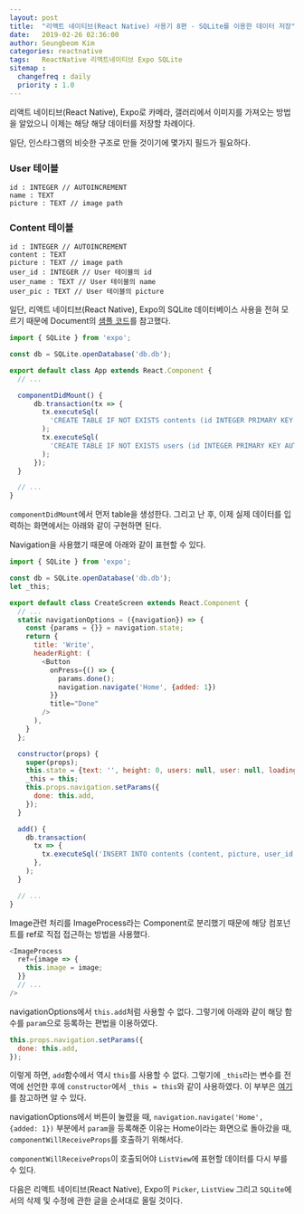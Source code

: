 ```yaml
---
layout: post
title:  "리액트 네이티브(React Native) 사용기 8편 - SQLite를 이용한 데이터 저장"
date:   2019-02-26 02:36:00
author: Seungbeom Kim
categories: reactnative
tags:	ReactNative 리액트네이티브 Expo SQLite
sitemap :
  changefreq : daily
  priority : 1.0
---
```


리액트 네이티브(React Native), Expo로 카메라, 갤러리에서 이미지를 가져오는 방법을 알았으니 이제는 해당 해당 데이터를 저장할 차례이다.

일단, 인스타그램의 비슷한 구조로 만들 것이기에 몇가지 필드가 필요하다.

### User 테이블
    id : INTEGER // AUTOINCREMENT
    name : TEXT
    picture : TEXT // image path

### Content 테이블
    id : INTEGER // AUTOINCREMENT
    content : TEXT
    picture : TEXT // image path
    user_id : INTEGER // User 테이블의 id
    user_name : TEXT // User 테이블의 name
    user_pic : TEXT // User 테이블의 picture


일단, 리액트 네이티브(React Native), Expo의 SQLite 데이터베이스 사용을 전혀 모르기 때문에 Document의 [샘플 코드](https://github.com/expo/sqlite-example/blob/master/App.js)를 참고했다.

```Javascript
import { SQLite } from 'expo';

const db = SQLite.openDatabase('db.db');

export default class App extends React.Component {
  // ...

  componentDidMount() {
      db.transaction(tx => {
        tx.executeSql(
          'CREATE TABLE IF NOT EXISTS contents (id INTEGER PRIMARY KEY AUTOINCREMENT, content TEXT, picture TEXT, user_id INTEGER, user_name TEXT, user_pic TEXT);'
        );
        tx.executeSql(
          'CREATE TABLE IF NOT EXISTS users (id INTEGER PRIMARY KEY AUTOINCREMENT, name TEXT, picture TEXT);'
        );
      });
  }

  // ...
}
```

`componentDidMount`에서 먼저 table을 생성한다. 그리고 난 후,  이제 실제 데이터를 입력하는 화면에서는 아래와 같이 구현하면 된다.

Navigation을 사용했기 때문에 아래와 같이 표현할 수 있다.

```Javascript
import { SQLite } from 'expo';

const db = SQLite.openDatabase('db.db');
let _this;

export default class CreateScreen extends React.Component {
  // ...
  static navigationOptions = ({navigation}) => {
    const {params = {}} = navigation.state;
    return {
      title: 'Write',
      headerRight: (
        <Button
          onPress={() => {
            params.done();
            navigation.navigate('Home', {added: 1})
          }}
          title="Done"
        />
      ),
    }
  };

  constructor(props) {
    super(props);
    this.state = {text: '', height: 0, users: null, user: null, loading: true};
    _this = this;
    this.props.navigation.setParams({
      done: this.add,
    });
  }

  add() {
    db.transaction(
      tx => {
        tx.executeSql('INSERT INTO contents (content, picture, user_id, user_name, user_pic) values (?, ?, ?, ?, ?)', [_this.state.text, _this.image.state.image, _this.state.user.id, _this.state.user.name, _this.state.user.picture]);
      },
    );
  }

  // ...
}
```

Image관련 처리를 ImageProcess라는 Component로 분리했기 때문에 해당 컴포넌트를 ref로 직접 접근하는 방법을 사용했다.
```Javascript
<ImageProcess
  ref={image => {
    this.image = image;
  }}
  // ...
/>
```

navigationOptions에서 `this.add`처럼 사용할 수 없다. 그렇기에 아래와 같이 해당 함수를 `param`으로 등록하는 편법을 이용하였다.
```Javascript
this.props.navigation.setParams({
  done: this.add,
});
```

이렇게 하면, `add`함수에서 역시 `this`를 사용할 수 없다. 그렇기에 `_this`라는 변수를 전역에 선언한 후에 `constructor`에서 `_this = this`와 같이 사용하였다. 이 부부은 [여기](https://github.com/react-navigation/react-navigation/issues/1468#issuecomment-301282017)를 참고하면 알 수 있다.

navigationOptions에서 버튼이 눌렸을 때, `navigation.navigate('Home', {added: 1})` 부분에서 `param`을 등록해준 이유는 Home이라는 화면으로 돌아갔을 때, `componentWillReceiveProps`를 호출하기 위해서다.

`componentWillReceiveProps`이 호출되어야 `ListView`에 표현할 데이터를 다시 부를 수 있다.

다음은 리액트 네이티브(React Native), Expo의 `Picker`, `ListView` 그리고 `SQLite`에서의 삭제 및 수정에 관한 글을 순서대로 올릴 것이다.

